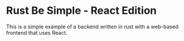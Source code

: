 # Rust Be Simple - React Edition

This is a simple example of a backend written in rust with a web-based frontend that uses React.
